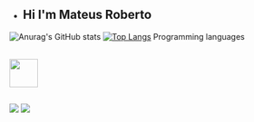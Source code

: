 - ## Hi I'm Mateus Roberto

![Anurag's GitHub stats](https://github-readme-stats.vercel.app/api?username=MateusRoberto&show_icons=true&theme=dracula)
[![Top Langs](https://github-readme-stats.vercel.app/api/top-langs/?username=MateusRoberto&layout=compact)](https://github.com/anuraghazra/github-readme-stats)
Programming languages
<div style="display: inline_block"><br>
  <img height='50em' src="https://cdn.worldvectorlogo.com/logos/html-1.svg">
  
 </div>
  
  ##
 
 <a href="https://www.linkedin.com/in/mateus-roberto-509522264/" target="_blank"><img src="https://img.shields.io/badge/-LinkedIn-%230077B5?style=for-the-badge&logo=linkedin&logoColor=white" target="_blank"></a> 
 <a href = "mailto:mateusroberto2609@gmail.com"><img src="https://img.shields.io/badge/-Gmail-%23333?style=for-the-badge&logo=gmail&logoColor=white" target="_blank"></a>
